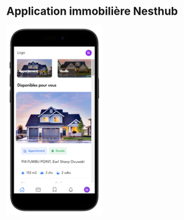 # Application immobilière Nesthub

<img src="./public/images/nesthub-home-front-portrait.png" alt="Logo de l'application" width="250" />

